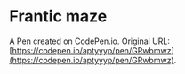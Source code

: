 # Frantic maze

A Pen created on CodePen.io. Original URL: [https://codepen.io/aptyyyp/pen/GRwbmwz](https://codepen.io/aptyyyp/pen/GRwbmwz).

